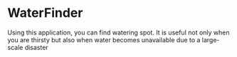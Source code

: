 # WaterFinder
Using this application, you can find watering spot. It is useful not only when you are thirsty but also when water becomes unavailable due to a large-scale disaster
